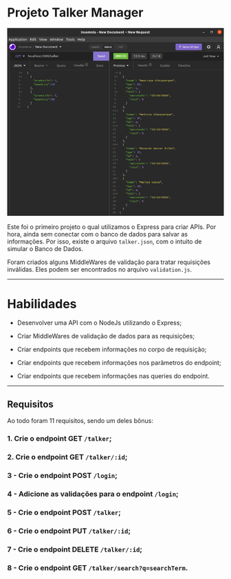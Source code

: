 # Projeto Talker Manager

<img src="../../images/TALKER_MANAGER.png" alt="Project-logo">

Este foi o primeiro projeto o qual utilizamos o Express para criar APIs. Por hora, ainda sem conectar com o banco de dados para salvar as informações. Por isso, existe o arquivo `talker.json`, com o intuito de simular o Banco de Dados.

Foram criados alguns MiddleWares de validação para tratar requisições inválidas. Eles podem ser encontrados no arquivo `validation.js`.

---

# Habilidades

- Desenvolver uma API com o NodeJs utilizando o Express;

- Criar MiddleWares de validação de dados para as requisições;

- Criar endpoints que recebem informações no corpo de requisição;

- Criar endpoints que recebem informações nos parâmetros do endpoint;

- Criar endpoints que recebem informações nas queries do endpoint.

---

## Requisitos

Ao todo foram 11 requisitos, sendo um deles bônus:
  
### 1. Crie o endpoint GET `/talker`;
### 2. Crie o endpoint GET `/talker/:id`;
### 3 - Crie o endpoint POST `/login`;
### 4 - Adicione as validações para o endpoint `/login`;
### 5 - Crie o endpoint POST `/talker`;
### 6 - Crie o endpoint PUT `/talker/:id`;
### 7 - Crie o endpoint DELETE `/talker/:id`;
### 8 - Crie o endpoint GET `/talker/search?q=searchTerm`.